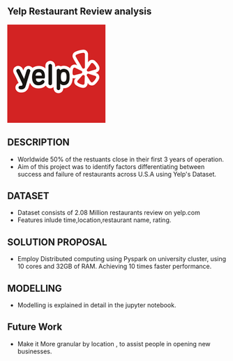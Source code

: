 
## Yelp Restaurant Review analysis
![alt text](https://github.com/sanjayjain22/Yelp_Review_Analysis_Pyspark/blob/master/yelp_logo.png?raw=true)

## DESCRIPTION
* Worldwide 50% of the restuants close in their first 3 years of operation. 
* Aim of this project was to identify factors differentiating between success and failure of restaurants across U.S.A using Yelp's Dataset. 

## DATASET
* Dataset consists of 2.08 Million restaurants review on yelp.com 
* Features inlude time,location,restaurant name, rating.

## SOLUTION PROPOSAL
* Employ Distributed computing using Pyspark on university cluster, using 10 cores and 32GB of RAM. Achieving 10 times faster performance.

## MODELLING 
* Modelling is explained in detail in the jupyter notebook.

## Future Work
* Make it More granular by location , to assist people in opening new businesses.


